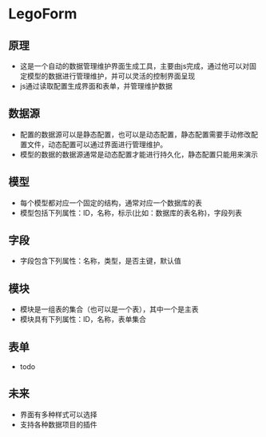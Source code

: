 # LegoForm
## 原理
- 这是一个自动的数据管理维护界面生成工具，主要由js完成，通过他可以对固定模型的数据进行管理维护，并可以灵活的控制界面呈现
- js通过读取配置生成界面和表单，并管理维护数据

## 数据源
- 配置的数据源可以是静态配置，也可以是动态配置，静态配置需要手动修改配置文件，动态配置可以通过界面进行管理维护。
- 模型的数据的数据源通常是动态配置才能进行持久化，静态配置只能用来演示

## 模型
- 每个模型都对应一个固定的结构，通常对应一个数据库的表
- 模型包括下列属性：ID，名称，标示(比如：数据库的表名称)，字段列表

## 字段
- 字段包含下列属性：名称，类型，是否主键，默认值

## 模块
- 模块是一组表的集合（也可以是一个表），其中一个是主表
- 模块具有下列属性：ID，名称，表单集合

## 表单
- todo

## 未来
- 界面有多种样式可以选择
- 支持各种数据项目的插件
